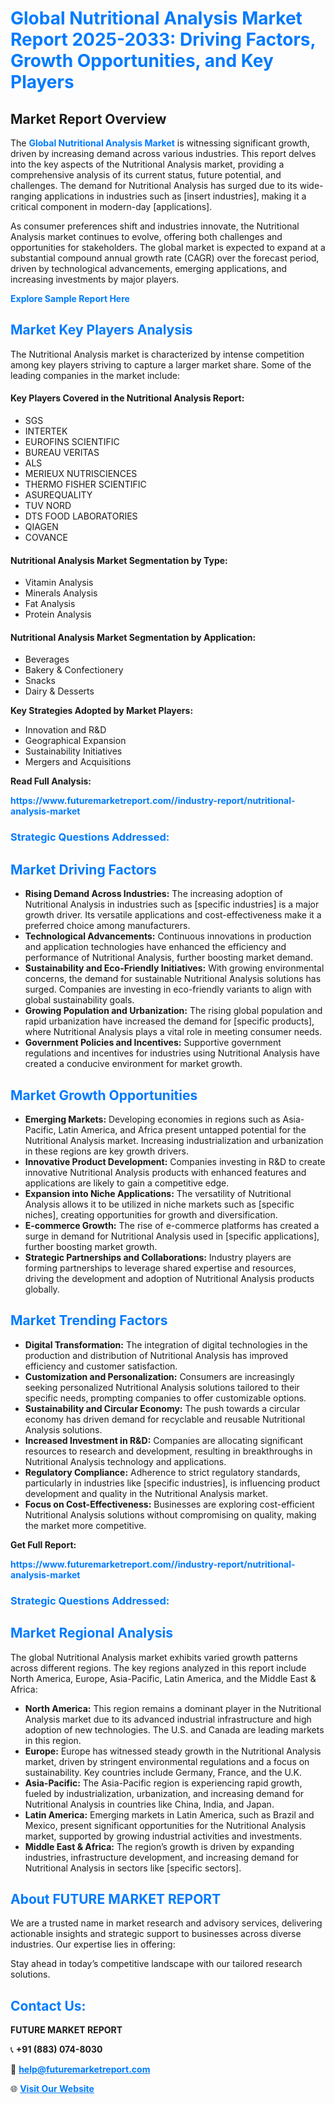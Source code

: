 <h1 style="color: #007BFF;">Global Nutritional Analysis Market Report 2025-2033: Driving Factors, Growth Opportunities, and Key Players</h1>

<section id="overview">
<h2>Market Report Overview</h2>
<p>The <a href="https://www.futuremarketreport.com//industry-report/nutritional-analysis-market" style="color: #007BFF; text-decoration: none;"><strong>Global Nutritional Analysis Market</strong></a> is witnessing significant growth, driven by increasing demand across various industries. This report delves into the key aspects of the Nutritional Analysis market, providing a comprehensive analysis of its current status, future potential, and challenges. The demand for Nutritional Analysis has surged due to its wide-ranging applications in industries such as [insert industries], making it a critical component in modern-day [applications].</p>
<p>As consumer preferences shift and industries innovate, the Nutritional Analysis market continues to evolve, offering both challenges and opportunities for stakeholders. The global market is expected to expand at a substantial compound annual growth rate (CAGR) over the forecast period, driven by technological advancements, emerging applications, and increasing investments by major players.</p>
</section>

<section id="overview">
<p><a href="https://www.futuremarketreport.com//request-sample/reportId=50800" style="color: #007BFF; text-decoration: none;"><strong>Explore Sample Report Here</strong></a></p>
</section>

<section id="key-players">
<h2 style="color: #007BFF;">Market Key Players Analysis</h2>
<p>The Nutritional Analysis market is characterized by intense competition among key players striving to capture a larger market share. Some of the leading companies in the market include:</p>
<h4>Key Players Covered in the Nutritional Analysis Report:</h4>
<ul><li>SGS</li><li>INTERTEK</li><li>EUROFINS SCIENTIFIC</li><li>BUREAU VERITAS</li><li>ALS</li><li>MERIEUX NUTRISCIENCES</li><li>THERMO FISHER SCIENTIFIC</li><li>ASUREQUALITY</li><li>TUV NORD</li><li>DTS FOOD LABORATORIES</li><li>QIAGEN</li><li>COVANCE</li></ul>
<h4>Nutritional Analysis Market Segmentation by Type:</h4>
<ul><li>Vitamin Analysis</li><li>Minerals Analysis</li><li>Fat Analysis</li><li>Protein Analysis</li></ul>

<h4>Nutritional Analysis Market Segmentation by Application:</h4>
<ul><li>Beverages</li><li>Bakery &amp; Confectionery</li><li>Snacks</li><li>Dairy &amp; Desserts</li></ul>
<p><strong>Key Strategies Adopted by Market Players:</strong></p>
<ul>
<li>Innovation and R&D</li>
<li>Geographical Expansion</li>
<li>Sustainability Initiatives</li>
<li>Mergers and Acquisitions</li>
</ul>
</section>

<section>
<p><strong>Read Full Analysis: </strong></p><a href="https://www.futuremarketreport.com//industry-report/nutritional-analysis-market" style="color: #007BFF; text-decoration: none;"><strong>https://www.futuremarketreport.com//industry-report/nutritional-analysis-market</strong></a>
<h3 style="color: #007BFF;">Strategic Questions Addressed:</h3>
</section>

<section id="driving-factors">
<h2 style="color: #007BFF;">Market Driving Factors</h2>
<ul>
<li><strong>Rising Demand Across Industries:</strong> The increasing adoption of Nutritional Analysis in industries such as [specific industries] is a major growth driver. Its versatile applications and cost-effectiveness make it a preferred choice among manufacturers.</li>
<li><strong>Technological Advancements:</strong> Continuous innovations in production and application technologies have enhanced the efficiency and performance of Nutritional Analysis, further boosting market demand.</li>
<li><strong>Sustainability and Eco-Friendly Initiatives:</strong> With growing environmental concerns, the demand for sustainable Nutritional Analysis solutions has surged. Companies are investing in eco-friendly variants to align with global sustainability goals.</li>
<li><strong>Growing Population and Urbanization:</strong> The rising global population and rapid urbanization have increased the demand for [specific products], where Nutritional Analysis plays a vital role in meeting consumer needs.</li>
<li><strong>Government Policies and Incentives:</strong> Supportive government regulations and incentives for industries using Nutritional Analysis have created a conducive environment for market growth.</li>
</ul>
</section>

<section id="growth-opportunities">
<h2 style="color: #007BFF;">Market Growth Opportunities</h2>
<ul>
<li><strong>Emerging Markets:</strong> Developing economies in regions such as Asia-Pacific, Latin America, and Africa present untapped potential for the Nutritional Analysis market. Increasing industrialization and urbanization in these regions are key growth drivers.</li>
<li><strong>Innovative Product Development:</strong> Companies investing in R&D to create innovative Nutritional Analysis products with enhanced features and applications are likely to gain a competitive edge.</li>
<li><strong>Expansion into Niche Applications:</strong> The versatility of Nutritional Analysis allows it to be utilized in niche markets such as [specific niches], creating opportunities for growth and diversification.</li>
<li><strong>E-commerce Growth:</strong> The rise of e-commerce platforms has created a surge in demand for Nutritional Analysis used in [specific applications], further boosting market growth.</li>
<li><strong>Strategic Partnerships and Collaborations:</strong> Industry players are forming partnerships to leverage shared expertise and resources, driving the development and adoption of Nutritional Analysis products globally.</li>
</ul>
</section>

<section id="trending-factors">
<h2 style="color: #007BFF;">Market Trending Factors</h2>
<ul>
<li><strong>Digital Transformation:</strong> The integration of digital technologies in the production and distribution of Nutritional Analysis has improved efficiency and customer satisfaction.</li>
<li><strong>Customization and Personalization:</strong> Consumers are increasingly seeking personalized Nutritional Analysis solutions tailored to their specific needs, prompting companies to offer customizable options.</li>
<li><strong>Sustainability and Circular Economy:</strong> The push towards a circular economy has driven demand for recyclable and reusable Nutritional Analysis solutions.</li>
<li><strong>Increased Investment in R&D:</strong> Companies are allocating significant resources to research and development, resulting in breakthroughs in Nutritional Analysis technology and applications.</li>
<li><strong>Regulatory Compliance:</strong> Adherence to strict regulatory standards, particularly in industries like [specific industries], is influencing product development and quality in the Nutritional Analysis market.</li>
<li><strong>Focus on Cost-Effectiveness:</strong> Businesses are exploring cost-efficient Nutritional Analysis solutions without compromising on quality, making the market more competitive.</li>
</ul>
</section>

<section>
<p><strong>Get Full Report: </strong></p><a href="https://www.futuremarketreport.com//industry-report/nutritional-analysis-market" style="color: #007BFF; text-decoration: none;"><strong>https://www.futuremarketreport.com//industry-report/nutritional-analysis-market</strong></a>
<h3 style="color: #007BFF;">Strategic Questions Addressed:</h3>
</section>


<section id="regional-analysis">
<h2 style="color: #007BFF;">Market Regional Analysis</h2>
<p>The global Nutritional Analysis market exhibits varied growth patterns across different regions. The key regions analyzed in this report include North America, Europe, Asia-Pacific, Latin America, and the Middle East & Africa:</p>
<ul>
<li><strong>North America:</strong> This region remains a dominant player in the Nutritional Analysis market due to its advanced industrial infrastructure and high adoption of new technologies. The U.S. and Canada are leading markets in this region.</li>
<li><strong>Europe:</strong> Europe has witnessed steady growth in the Nutritional Analysis market, driven by stringent environmental regulations and a focus on sustainability. Key countries include Germany, France, and the U.K.</li>
<li><strong>Asia-Pacific:</strong> The Asia-Pacific region is experiencing rapid growth, fueled by industrialization, urbanization, and increasing demand for Nutritional Analysis in countries like China, India, and Japan.</li>
<li><strong>Latin America:</strong> Emerging markets in Latin America, such as Brazil and Mexico, present significant opportunities for the Nutritional Analysis market, supported by growing industrial activities and investments.</li>
<li><strong>Middle East & Africa:</strong> The region’s growth is driven by expanding industries, infrastructure development, and increasing demand for Nutritional Analysis in sectors like [specific sectors].</li>
</ul>
</section>

<footer>
<h2 style="color: #007BFF;">About FUTURE MARKET REPORT</h2>
<p>We are a trusted name in market research and advisory services, delivering actionable insights and strategic support to businesses across diverse industries. Our expertise lies in offering:</p>

<p>Stay ahead in today’s competitive landscape with our tailored research solutions.</p>

<h2 style="color: #007BFF;">Contact Us:</h2>
<p><strong>FUTURE MARKET REPORT</strong></p>
<p>📞 <strong>+91 (883) 074-8030</strong></p>
<p>📧 <strong><a href="mailto:help@futuremarketreport.com" style="color: #007BFF;">help@futuremarketreport.com</a></strong></p>
<p>🌐 <strong><a href="https://www.futuremarketreport.com/" style="color: #007BFF;">Visit Our Website</a></strong></p>
</footer>